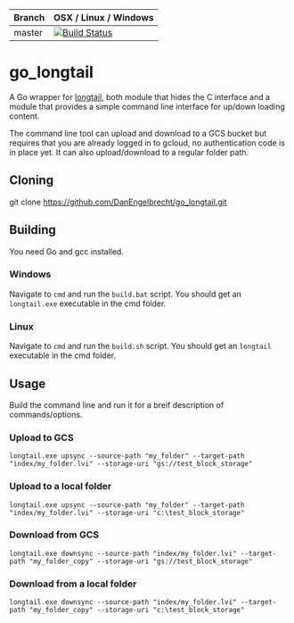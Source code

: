 |Branch      | OSX / Linux / Windows |
|------------|-----------------------|
|master      | [![Build Status](https://github.com/DanEngelbrecht/golongtail/workflows/Build%20Master/badge.svg)](https://github.com/DanEngelbrecht/golongtail/workflows/Build%20Master/badge.svg) |

# go_longtail

A Go wrapper for [longtail](https://github.com/DanEngelbrecht/longtail), both module that hides the C interface and a module that provides a simple command line interface for up/down loading content.

The command line tool can upload and download to a GCS bucket but requires that you are already logged in to gcloud, no authentication code is in place yet. It can also upload/download to a regular folder path.

## Cloning
git clone https://github.com/DanEngelbrecht/go_longtail.git

## Building
You need Go and gcc installed.

### Windows
Navigate to `cmd` and run the `build.bat` script.
You should get an `longtail.exe` executable in the cmd folder.

### Linux
Navigate to `cmd` and run the `build.sh` script.
You should get an `longtail` executable in the cmd folder.

## Usage
Build the command line and run it for a breif description of commands/options.

### Upload to GCS
`longtail.exe upsync --source-path "my_folder" --target-path "index/my_folder.lvi" --storage-uri "gs://test_block_storage"`

### Upload to a local folder
`longtail.exe upsync --source-path "my_folder" --target-path "index/my_folder.lvi" --storage-uri "c:\test_block_storage"`

### Download from GCS
`longtail.exe downsync --source-path "index/my_folder.lvi" --target-path "my_folder_copy" --storage-uri "gs://test_block_storage"`

### Download from a local folder
`longtail.exe downsync --source-path "index/my_folder.lvi" --target-path "my_folder_copy" --storage-uri "c:\test_block_storage"`
